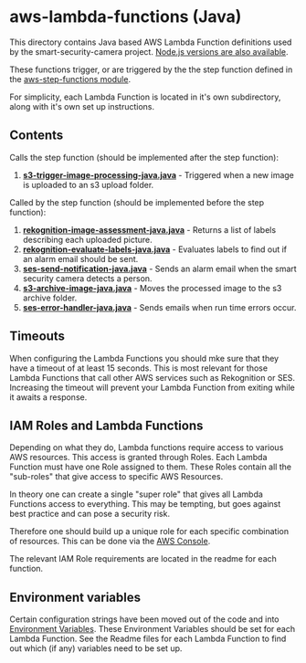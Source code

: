 # aws-lambda-functions (Java)

This directory contains Java based AWS Lambda Function definitions used by the smart-security-camera project.  [Node.js versions are also available](https://github.com/markwest1972/smart-security-camera/tree/master/aws-lambda-functions/nodejs).

These functions trigger, or are triggered by the the step function defined in the [aws-step-functions module](https://github.com/markwest1972/smart-security-camera/tree/master/aws-step-functions/java).

For simplicity, each Lambda Function is located in it's own subdirectory, along with it's own set up instructions.

## Contents

Calls the step function (should be implemented after the step function):

1. **[s3-trigger-image-processing-java.java](https://github.com/markwest1972/smart-security-camera/tree/master/aws-lambda-functions/java/s3-trigger-image-processing-java.java)** - Triggered when a new image is uploaded to an s3 upload folder.  

Called by the step function (should be implemented before the step function):

1. **[rekognition-image-assessment-java.java](https://github.com/markwest1972/smart-security-camera/tree/master/aws-lambda-functions/java/rekognition-image-assessment-java)** - Returns a list of labels describing each uploaded picture.
2. **[rekognition-evaluate-labels-java.java](https://github.com/markwest1972/smart-security-camera/tree/master/aws-lambda-functions/java/rekognition-evaluate-labels-java)** - Evaluates labels to find out if an alarm email should be sent.
3. **[ses-send-notification-java.java](https://github.com/markwest1972/smart-security-camera/tree/master/aws-lambda-functions/java/ses-send-notification-java)** - Sends an alarm email when the smart security camera detects a person.
4. **[s3-archive-image-java.java](https://github.com/markwest1972/smart-security-camera/tree/master/aws-lambda-functions/java/s3-archive-image-java)** - Moves the processed image to the s3 archive folder.
5. **[ses-error-handler-java.java](https://github.com/markwest1972/smart-security-camera/tree/master/aws-lambda-functions/java/ses-error-handler-java)** - Sends emails when run time errors occur.

## Timeouts

When configuring the Lambda Functions you should mke sure that they have a timeout of at least 15 seconds.  This is most relevant for those Lambda Functions that call other AWS services such as Rekognition or SES.  Increasing the timeout will prevent your Lambda Function from exiting while it awaits a response.

## IAM Roles and Lambda Functions

Depending on what they do, Lambda functions require access to various AWS resources. This access is granted through Roles. Each Lambda Function must have one Role assigned to them. These Roles contain all the "sub-roles" that give access to specific AWS Resources.

In theory one can create a single "super role" that gives all Lambda Functions access to everything. This may be tempting, but goes against best practice and can pose a security risk.

Therefore one should build up a unique role for each specific combination of resources.  This can be done via the [AWS Console](https://aws.amazon.com/console/).  

The relevant IAM Role requirements are located in the readme for each function.

## Environment variables

Certain configuration strings have been moved out of the code and into [Environment Variables](http://docs.aws.amazon.com/lambda/latest/dg/env_variables.html).  These Environment Variables should be set for each Lambda Function.  See the Readme files for each Lambda Function to find out which (if any) variables need to be set up.

